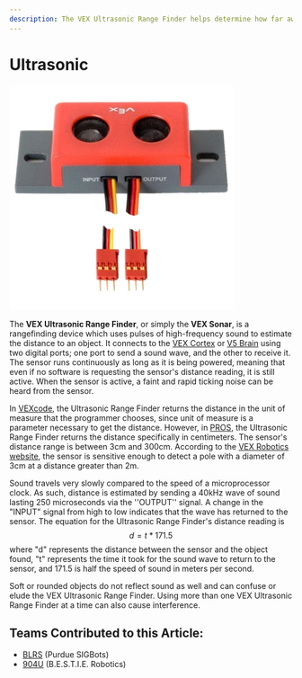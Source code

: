 ```yaml
---
description: The VEX Ultrasonic Range Finder helps determine how far away an object is.
---
```


# Ultrasonic

![](../../../.gitbook/assets/ultrasonicrangefinder.jpg)

The **VEX Ultrasonic Range Finder**, or simply the **VEX Sonar**, is a rangefinding device which uses pulses of high-frequency sound to estimate the distance to an object. It connects to the [VEX Cortex](../../legacy/vex-cortex.md) or [V5 Brain](../../vex-electronics/vex-v5-brain/) using two digital ports; one port to send a sound wave, and the other to receive it. The sensor runs continuously as long as it is being powered, meaning that even if no software is requesting the sensor's distance reading, it is still active. When the sensor is active, a faint and rapid ticking noise can be heard from the sensor.

In [VEXcode](../../../software/vex-programming-software/vex-coding-studio-vcs.md), the Ultrasonic Range Finder returns the distance in the unit of measure that the programmer chooses, since unit of measure is a parameter necessary to get the distance. However, in [PROS](../../../software/vex-programming-software/pros/), the Ultrasonic Range Finder returns the distance specifically in centimeters. The sensor's distance range is between 3cm and 300cm. According to the [VEX Robotics website](https://www.vexrobotics.com/276-2155.html), the sensor is sensitive enough to detect a pole with a diameter of 3cm at a distance greater than 2m.

Sound travels very slowly compared to the speed of a microprocessor clock. As such, distance is estimated by sending a 40kHz wave of sound lasting 250 microseconds via the ''OUTPUT'' signal. A change in the "INPUT" signal from high to low indicates that the wave has returned to the sensor. The equation for the Ultrasonic Range Finder's distance reading is $$d = t * 171.5$$ where "d" represents the distance between the sensor and the object found, "t" represents the time it took for the sound wave to return to the sensor, and 171.5 is half the speed of sound in meters per second.

Soft or rounded objects do not reflect sound as well and can confuse or elude the VEX Ultrasonic Range Finder. Using more than one VEX Ultrasonic Range Finder at a time can also cause interference.

## Teams Contributed to this Article:

* [BLRS](https://purduesigbots.com/) (Purdue SIGBots)
* [904U](https://www.youtube.com/channel/UCKvtsL9hJ\_x7bqrpl3nJ3Gg/) (B.E.S.T.I.E. Robotics)

